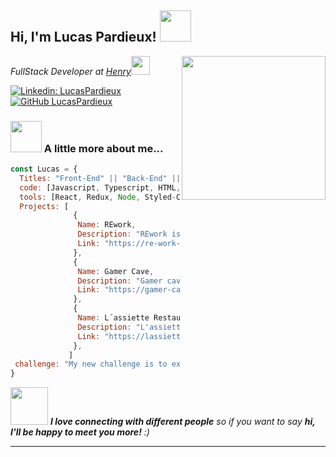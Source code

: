 
<h2> Hi, I'm Lucas Pardieux! <img src="https://media.giphy.com/media/mGcNjsfWAjY5AEZNw6/giphy.gif" width="50"></h2>
<img align='right' src="https://i.ibb.co/NZMfkx8/profile.png" width="230">
<p><em>FullStack Developer at <a href="https://www.soyhenry.com/">Henry</a><img src="https://media.giphy.com/media/WUlplcMpOCEmTGBtBW/giphy.gif" width="30"> 
</em></p>

[![Linkedin: LucasPardieux](https://img.shields.io/badge/-lucaspardieux-blue?style=flat-square&logo=Linkedin&logoColor=white&link=https://www.linkedin.com/in/lucaspardieux/)](https://www.linkedin.com/in/lucaspardieux/)
[![GitHub LucasPardieux](https://img.shields.io/github/followers/LucasPardieux?label=follow&style=social)](https://github.com/LucasPardieux)


### <img src="https://media.giphy.com/media/VgCDAzcKvsR6OM0uWg/giphy.gif" width="50"> A little more about me...  

```javascript
const Lucas = {
  Titles: "Front-End" || "Back-End" || "FullStack Developer",
  code: [Javascript, Typescript, HTML, CSS, Java],
  tools: [React, Redux, Node, Styled-Components, Express, PostgreSQL, Sequelize],
  Projects: [
              {
               Name: REwork,
               Description: "REwork is a platform that connects clients from all over the world with the best freelancers to do the best work. It was a project carried out by a team of Junior students in just 20 days. In this work we were able to apply all our knowledge in the area and also improve our exercise of agile methodologies and git Flow. My role in the team was FullStack developer and team organizer, applying knowledge both in Front and Back end and guiding the team for an optimal delivery of work to the client.",
               Link: "https://re-work-ten.vercel.app/"
              },
              {
               Name: Gamer Cave,
               Description: "Gamer cave is an individual project that connects a game API with a database and a FrontEnd client. In it it is possible to register new games and view an extensive list of titles. It was carried out in my educational instance, in it I was able to successfully apply all my knowledge and technical skills. It was made in 10 days and approved in its delivery instance.",
               Link: "https://gamer-cave.vercel.app/"
              },
              {
               Name: L´assiette Restaurant,
               Description: "L'assiette is a platform that connects an API for food recipes, a database to create new dishes and a visual interface to navigate through it. It was my first project done as a student and where I began to apply everything I learned and to connect all the knowledge. It was done in 14 days.",
               Link: "https://lassiette-restaurant.vercel.app/"
              },
             ]
 challenge: "My new challenge is to expand my knowledge of Java, Python and frameworks like Vue."
}
```

<img src="https://media.giphy.com/media/LnQjpWaON8nhr21vNW/giphy.gif" width="60"> <em><b>I love connecting with different people</b> so if you want to say <b>hi, I'll be happy to meet you more!</b> :)</em>

---
